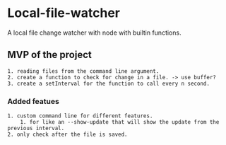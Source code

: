 # Local-file-watcher
A local file change watcher with node with builtin functions.

## MVP of the project
    1. reading files from the command line argument. 
    2. create a function to check for change in a file. -> use buffer?
    3. create a setInterval for the function to call every n second.
### Added featues
    1. custom command line for different features.
        1. for like an --show-update that will show the update from the previous interval.
    2. only check after the file is saved.
